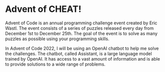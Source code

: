 # Advent of CHEAT!

Advent of Code is an annual programming challenge event created by Eric Wastl. The event consists of a series of puzzles released every day from December 1st to December 25th. The goal of the event is to solve as many puzzles as possible using your programming skills.

In Advent of Code 2022, I will be using an OpenAI chatbot to help me solve the challenges. The chatbot, called Assistant, is a large language model trained by OpenAI. It has access to a vast amount of information and is able to provide solutions to a wide range of problems.

